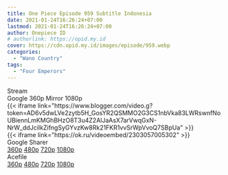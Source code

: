 ```yaml
---
title: One Piece Episode 959 Subtitle Indonesia
date: 2021-01-24T16:26:24+07:00
lastmod: 2021-01-24T16:26:24+07:00
author: Onepiece ID
# authorlink: https://opid.my.id
cover: https://cdn.opid.my.id/images/episode/959.webp
categories:
  - "Wano Country"
tags:
  - "Four Emperors"
---
```

<div class="ui menu violet borderless inverted">
  <div class="header item active">
        Stream
    </div>
  <a class="active item" data-tab="google">
    <i class="google drive icon"></i> Google 360p
    
  </a>
  <a class="item nounderline" data-tab="mirror">
    <i class="odnoklassniki icon"></i> Mirror 1080p
  </a>
</div>
<div class="ui bottom attached tab segment active" style="border:0 !important;" data-tab="google">
  {{< iframe link="https://www.blogger.com/video.g?token=AD6v5dwLVe2zytb5H_GosYR2QSMMO2G3CS1nbVka83LWRswnfNoUBiennLmKMGhBHzO8T3u4Z2AlJaAsX7arVwqGxN-NrW_ddJciIkZifngSyGYvzKw8Rk21FKR1vvSrWpVvoQ7SBpUa" >}}
</div>
<div class="ui bottom attached tab segment" style="border:0 !important;" data-tab="mirror">
{{< iframe link="https://ok.ru/videoembed/2303057005302" >}}
</div>
<div class="ui menu violet borderless inverted">
  <div class="header item active">
        Google Sharer
    </div>
  <a class="item nounderline" alt="One Piece Episode 959 Subtitle Indonesia" href="https://ouo.io/w2CHESS" target="_blank" rel="dofollow"><i class="google drive icon"></i>
    360p</a>
  <a class="item nounderline" alt="One Piece Episode 959 Subtitle Indonesia" href="https://ouo.io/2dh5Jb" target="_blank" rel="dofollow"><i class="google drive icon"></i>
    480p</a>
  <a class="item nounderline" alt="One Piece Episode 959 Subtitle Indonesia" href="https://ouo.io/5b3gXtf" target="_blank" rel="dofollow"><i class="google drive icon"></i>
    720p</a>
  <a class="item nounderline" alt="One Piece Episode 959 Subtitle Indonesia" href="https://ouo.io/st4E16" target="_blank" rel="dofollow"><i class="google drive icon"></i>
    1080p</a>
  </a>
</div>
<div class="ui menu violet borderless inverted">
  <div class="header item active">
        Acefile&emsp;&emsp;&nbsp;&nbsp;&nbsp;&nbsp;&nbsp;
    </div>
  <a class="item nounderline" alt="One Piece Episode 959 Subtitle Indonesia" href="https://ouo.io/X4ULGS" target="_blank" rel="dofollow"><i class="google drive icon"></i>
    360p</a>
  <a class="item nounderline" alt="One Piece Episode 959 Subtitle Indonesia" href="https://ouo.io/2yYL3W" target="_blank" rel="dofollow"><i class="google drive icon"></i>
    480p</a>
  <a class="item nounderline" alt="One Piece Episode 959 Subtitle Indonesia" href="https://ouo.io/dlnpVw" target="_blank" rel="dofollow"><i class="google drive icon"></i>
    720p</a>
  <a class="item nounderline" alt="One Piece Episode 959 Subtitle Indonesia" href="https://ouo.io/62RkeU" target="_blank" rel="dofollow"><i class="google drive icon"></i>
    1080p</a>
  </a>
</div>